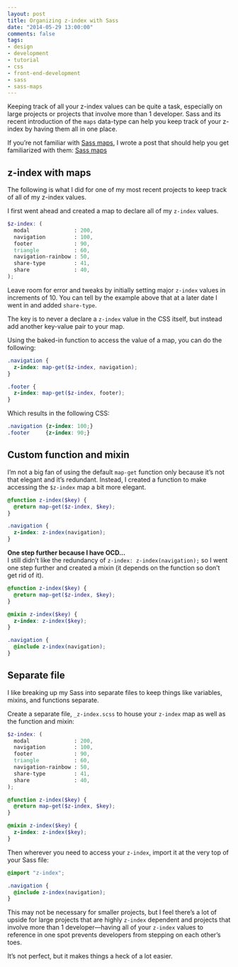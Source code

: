 ```yaml
---
layout: post
title: Organizing z-index with Sass
date: "2014-05-29 13:00:00"
comments: false
tags:
- design
- development
- tutorial
- css
- front-end-development
- sass
- sass-maps
---
```


Keeping track of all your z-index values can be quite a task, especially on large projects or projects that involve more than 1 developer. Sass and its recent introduction of the `maps` data-type can help you keep track of your z-index by having them all in one place.

<!--more-->

If you’re not familiar with [Sass maps](/blog/sass-maps/), I wrote a post that should help you get familiarized with them: [Sass maps](/blog/sass-maps/)

## z-index with maps

The following is what I did for one of my most recent projects to keep track of all of my z-index values.

I first went ahead and created a map to declare all of my `z-index` values.

```scss
$z-index: (
  modal              : 200,
  navigation         : 100,
  footer             : 90,
  triangle           : 60,
  navigation-rainbow : 50,
  share-type         : 41,
  share              : 40,
);
```

Leave room for error and tweaks by initially setting major `z-index` values in increments of 10. You can tell by the example above that at a later date I went in and added `share-type`.

The key is to never a declare a `z-index` value in the CSS itself, but instead add another key-value pair to your map.

Using the baked-in function to access the value of a map, you can do the following:

```scss
.navigation {
  z-index: map-get($z-index, navigation);
}

.footer {
  z-index: map-get($z-index, footer);
}
```

Which results in the following CSS:

```css
.navigation {z-index: 100;}
.footer     {z-index: 90;}
```

## Custom function and mixin

I’m not a big fan of using the default `map-get` function only because it’s not that elegant and it’s redundant. Instead, I created a function to make accessing the `$z-index` map a bit more elegant.

```scss
@function z-index($key) {
  @return map-get($z-index, $key);
}

.navigation {
  z-index: z-index(navigation);
}
```

**One step further because I have OCD...**  
I still didn’t like the redundancy of `z-index: z-index(navigation);` so I went one step further and created a mixin (it depends on the function so don’t get rid of it).

```scss
@function z-index($key) {
  @return map-get($z-index, $key);
}

@mixin z-index($key) {
  z-index: z-index($key);
}

.navigation {
  @include z-index(navigation);
}
```

## Separate file

I like breaking up my Sass into separate files to keep things like variables, mixins, and functions separate.

Create a separate file, `_z-index.scss` to house your `z-index` map as well as the function and mixin:

```scss
$z-index: (
  modal              : 200,
  navigation         : 100,
  footer             : 90,
  triangle           : 60,
  navigation-rainbow : 50,
  share-type         : 41,
  share              : 40,
);

@function z-index($key) {
  @return map-get($z-index, $key);
}

@mixin z-index($key) {
  z-index: z-index($key);
}
```

Then wherever you need to access your `z-index`, import it at the very top of your Sass file:

```scss
@import "z-index";

.navigation {
  @include z-index(navigation);
}
```

This may not be necessary for smaller projects, but I feel there’s a lot of upside for large projects that are highly `z-index` dependent and projects that involve more than 1 developer&mdash;having all of your `z-index` values to reference in one spot prevents developers from stepping on each other’s toes.

It’s not perfect, but it makes things a heck of a lot easier.